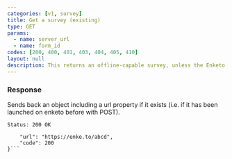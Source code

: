 ```yaml
---
categories: [v1, survey]
title: Get a survey (existing)
type: GET
params: 
  - name: server_url 
  - name: form_id
codes: [200, 400, 401, 403, 404, 405, 410]
layout: null
description: This returns an offline-capable survey, unless the Enketo server does not have offline-capable surveys enabled, in which case it returns an online-only survey.
---
```


### Response

Sends back an object including a url property if it exists (i.e. if it has been launched on enketo before with POST).

```Status: 200 OK```
```{
    "url": "https://enke.to/abcd",
    "code": 200
}```
